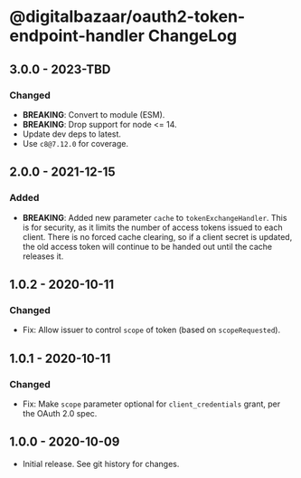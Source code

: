 # @digitalbazaar/oauth2-token-endpoint-handler ChangeLog

## 3.0.0 - 2023-TBD

### Changed
- **BREAKING**: Convert to module (ESM).
- **BREAKING**: Drop support for node <= 14.
- Update dev deps to latest.
- Use `c8@7.12.0` for coverage.

## 2.0.0 - 2021-12-15

### Added
- **BREAKING**: Added new parameter `cache` to `tokenExchangeHandler`. This is
  for security, as it limits the number of access tokens issued to each client.
  There is no forced cache clearing, so if a client secret is updated, the old
  access token will continue to be handed out until the cache releases it.

## 1.0.2 - 2020-10-11

### Changed
- Fix: Allow issuer to control `scope` of token (based on `scopeRequested`).

## 1.0.1 - 2020-10-11

### Changed
- Fix: Make `scope` parameter optional for `client_credentials` grant,
  per the OAuth 2.0 spec.

## 1.0.0 - 2020-10-09

- Initial release. See git history for changes.
